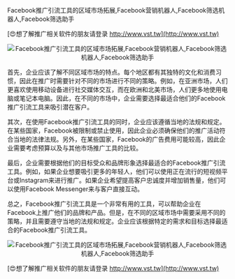 Facebook推广引流工具的区域市场拓展,Facebook营销机器人,Facebook筛选机器人,Facebook筛选助手

[😍想了解推广相关软件的朋友请登录 http://www.vst.tw](http://www.vst.tw)

 <center><img src="https://vst.tw/MP4/tuiguang/png/2.png" alt="Facebook推广引流工具的区域市场拓展,Facebook营销机器人,Facebook筛选机器人,Facebook筛选助手"></center>

首先，企业应该了解不同区域市场的特点。每个地区都有其独特的文化和消费习惯，因此在推广时需要针对不同的市场进行不同的策略。例如，在亚洲市场，人们更喜欢使用移动设备进行社交媒体交互，而在欧洲和北美市场，人们更多地使用电脑或笔记本电脑。因此，在不同的市场中，企业需要选择最适合他们的Facebook推广引流工具来吸引潜在客户。

其次，在使用Facebook推广引流工具的同时，企业应该遵循当地的法规和规定。在某些国家，Facebook被限制或禁止使用，因此企业必须确保他们的推广活动符合当地的法律法规。另外，在某些国家，Facebook的广告费用可能较高，因此企业需要考虑预算以及与其他市场推广工具的比较。

最后，企业需要根据他们的目标受众和品牌形象选择最适合的Facebook推广引流工具。例如，如果企业想要吸引更多的年轻人，他们可以使用正在流行的短视频平台或Instagram来进行推广。如果企业希望提高客户忠诚度并增加销售量，他们可以使用Facebook Messenger来与客户直接互动。

总之，Facebook推广引流工具是一个非常有用的工具，可以帮助企业在Facebook上推广他们的品牌和产品。但是，在不同的区域市场中需要采用不同的策略，并且需要遵守当地的法规和规定。企业应该根据特定的需求和目标选择最适合的Facebook推广引流工具。

 <center><img src="https://vst.tw/MP4/tuiguang/png/6.png" alt="Facebook推广引流工具的区域市场拓展,Facebook营销机器人,Facebook筛选机器人,Facebook筛选助手"></center>

[😍想了解推广相关软件的朋友请登录 http://www.vst.tw](http://www.vst.tw)



